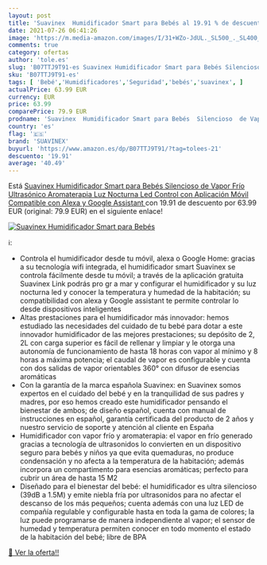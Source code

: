 ```yaml
---
layout: post
title: 'Suavinex  Humidificador Smart para Bebés al 19.91 % de descuento'
date: 2021-07-26 06:41:26
image: 'https://m.media-amazon.com/images/I/31+WZo-JdUL._SL500_._SL400_.jpg'
comments: true
category: ofertas
author: 'tole.es'
slug: 'B07TTJ9T91-es Suavinex Humidificador Smart para Bebés Silencioso de...'
sku: 'B07TTJ9T91-es'
tags: [ 'Bebé','Humidificadores','Seguridad','bebés','suavinex', ]
actualPrice: 63.99 EUR
currency: EUR
price: 63.99
comparePrice: 79.9 EUR
prodname: 'Suavinex  Humidificador Smart para Bebés  Silencioso  de Vapor Frío  Ultrasónico  Aromaterapia  Luz Nocturna Led  Control con Aplicación Móvil  Compatible con Alexa y Google Assistant '
country: 'es'
flag: '🇪🇸'
brand: 'SUAVINEX'
buyurl: 'https://www.amazon.es/dp/B07TTJ9T91/?tag=tolees-21'
descuento: '19.91'
average: '40.49'
---
```


Está [Suavinex  Humidificador Smart para Bebés  Silencioso  de Vapor Frío  Ultrasónico  Aromaterapia  Luz Nocturna Led  Control con Aplicación Móvil  Compatible con Alexa y Google Assistant ](https://www.amazon.es/dp/B07TTJ9T91/?tag=tolees-21) con 19.91 de descuento por 63.99 EUR (original: 79.9 EUR) en el siguiente enlace!

[![Suavinex  Humidificador Smart para Bebés](https://m.media-amazon.com/images/I/31+WZo-JdUL._SL500_._SL400_.jpg)](https://www.amazon.es/dp/B07TTJ9T91/?tag=tolees-21)

ℹ️:

- Controla el humidificador desde tu móvil, alexa o Google Home: gracias a su tecnología wifi integrada, el humidificador smart Suavinex se controla fácilmente desde tu móvil; a través de la aplicación gratuita Suavinex Link podrás pro gr a mar y configurar el humidificador y su luz nocturna led y conocer la temperatura y humedad de la habitación; su compatibilidad con alexa y Google assistant te permite controlar lo desde dispositivos inteligentes
- Altas prestaciones para el humidificador más innovador: hemos estudiado las necesidades del cuidado de tu bebé para dotar a este innovador humidificador de las mejores prestaciones; su depósito de 2, 2L con carga superior es fácil de rellenar y limpiar y le otorga una autonomía de funcionamiento de hasta 18 horas con vapor al mínimo y 8 horas a máxima potencia; el caudal de vapor es configurable y cuenta con dos salidas de vapor orientables 360° con difusor de esencias aromáticas
- Con la garantía de la marca española Suavinex: en Suavinex somos expertos en el cuidado del bebé y en la tranquilidad de sus padres y madres, por eso hemos creado este humidificador pensando el bienestar de ambos; de diseño español, cuenta con manual de instrucciones en español, garantía certificada del producto de 2 años y nuestro servicio de soporte y atención al cliente en España
- Humidificador con vapor frío y aromaterapia: el vapor en frío generado gracias a tecnología de ultrasonidos lo convierten en un dispositivo seguro para bebés y niños ya que evita quemaduras, no produce condensación y no afecta a la temperatura de la habitación; además incorpora un compartimento para esencias aromáticas; perfecto para cubrir un área de hasta 15 M2
- Diseñado para el bienestar del bebé: el humidificador es ultra silencioso (39dB a 1.5M) y emite niebla fría por ultrasonidos para no afectar el descanso de los más pequeños; cuenta además con una luz LED de compañía regulable y configurable hasta en toda la gama de colores; la luz puede programarse de manera independiente al vapor; el sensor de humedad y temperatura permiten conocer en todo momento el estado de la habitación del bebé; libre de BPA

[🛒 Ver la oferta!!](https://www.amazon.es/dp/B07TTJ9T91/?tag=tolees-21)
